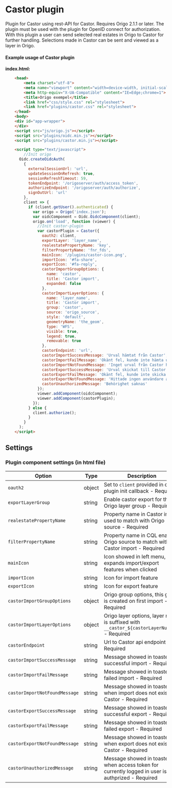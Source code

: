 # Castor plugin

Plugin for Castor using rest-API for Castor. Requires Origo 2.1.1 or later. The plugin must be used with the plugin for OpenID connect for authorization.
With this plugin a user can send selected real estates in Origo to Castor for further handling. Selections made in Castor can be sent and viewed as a layer in Origo. 

#### Example usage of Castor plugin

**index.html:**
```html
    <head>
    	<meta charset="utf-8">
    	<meta name="viewport" content="width=device-width, initial-scale=1.0, user-scalable=no">
    	<meta http-equiv="X-UA-Compatible" content="IE=Edge;chrome=1">
    	<title>Origo exempel</title>
    	<link href="css/style.css" rel="stylesheet">
    	<link href="plugins/castor.css" rel="stylesheet">
    </head>
    <body>
    <div id="app-wrapper">
    </div>
    <script src="js/origo.js"></script>
    <script src="plugins/oidc.min.js"></script>
    <script src="plugins/castor.min.js"></script>

    <script type="text/javascript">
    	//Init origo
      Oidc.createOidcAuth(
        {
          externalSessionUrl: 'url',
          updateSessionOnRefresh: true,
          sessionRefreshTimeout: 59,
          tokenEndpoint: '/origoserver/auth/access_token',
          authorizeEndpoint: '/origoserver/auth/authorize',
          signOutUrl: 'url'
        },
        client => {
          if (client.getUser().authenticated) {
            var origo = Origo('index.json');
            var oidcComponent = Oidc.OidcComponent(client);
            origo.on('load', function (viewer) {
              //Init castor-plugin
              var castorPlugin = Castor({
                oauth2: client,
                exportLayer: 'layer_name',
                realestatePropertyName: 'key',
                filterPropertyName: 'fnr_fds',
                mainIcon: '/plugins/castor-icon.png',
                importIcon: '#fa-share',
                exportIcon: '#fa-reply',
                castorImportGroupOptions: {
                  name: 'castor',
                  title: 'Castor import',
                  expanded: false
                },
                castorImportLayerOptions: {
                  name: 'layer_name',
                  title: 'Castor import',
                  group: 'castor',
                  source: 'origo_source',
                  style: 'default',
                  geometryName: 'the_geom',
                  type: 'WFS',
                  visible: true,
                  legend: true,
                  removable: true
                },
                castorEndpoint: 'url',
                castorImportSuccessMessage: 'Urval hämtat från Castor',
                castorImportFailMessage: 'Okänt fel, kunde inte hämta urval från Castor',
                castorImportNotFoundMessage: 'Inget urval från Castor hittades',
                castorExportSuccessMessage: 'Urval skickat till Castor',
                castorExportFailMessage: 'Okänt fel, kunde inte skicka urval till Castor',
                castorExportNotFoundMessage: 'Hittade ingen användare att skicka urval till',
                castorUnauthorizedMessage: 'Behörighet saknas'
              });
              viewer.addComponent(oidcComponent);
              viewer.addComponent(castorPlugin);
            });
          } else {
            client.authorize();
          }
        }
      );
    </script>
```
## Settings
### Plugin component settings (in html file)
Option | Type | Description
---|---|---
`oauth2` | object | Set to `client` provided in oidc-plugin init callback - Required
`exportLayerGroup` | string | Enable castor export for this Origo layer group - Required
`realestatePropertyName` | string | Property name in Castor import used to match with Origo source - Required
`filterPropertyName` | string | Property name in CQL enabled Origo source to match with Castor import - Required
`mainIcon` | string | Icon showed in left menu, expands import/export features when clicked
`importIcon` | string | Icon for import feature
`exportIcon` | string | Icon for export feature
`castorImportGroupOptions` | object | Origo group options, this group is created on first import - Required
`castorImportLayerOptions` | object | Origo layer options, layer name is suffixed with `__castor_${castorLayerNumber}` - Required
`castorEndpoint` | string | Url to Castor api endpoint - Required
`castorImportSuccessMessage` | string | Message showed in toaster on successful import - Required
`castorImportFailMessage` | string | Message showed in toaster on failed import - Required
`castorImportNotFoundMessage` | string | Message showed in toaster when import does not exist in Castor - Required
`castorExportSuccessMessage` | string | Message showed in toaster on successful export - Required
`castorExportFailMessage` | string | Message showed in toaster on failed export - Required
`castorExportNotFoundMessage` | string | Message showed in toaster when export does not exist in Castor - Required
`castorUnauthorizedMessage` | string | Message showed in toaster when access token for currently logged in user is not authprized - Required
